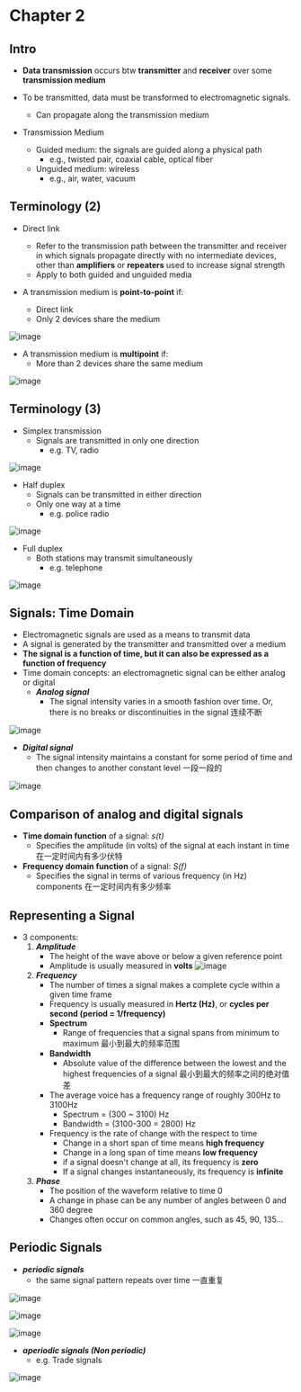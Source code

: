 # Chapter 2
## Intro
- __Data transmission__ occurs btw __transmitter__ and __receiver__ over some __transmission medium__
- To be transmitted, data must be transformed to electromagnetic signals.
  - Can propagate along the transmission medium

- Transmission Medium
  - Guided medium: the signals are guided along a physical path
    - e.g., twisted pair, coaxial cable, optical fiber
  - Unguided medium: wireless
    - e.g., air, water, vacuum

## Terminology (2)
- Direct link
  - Refer to the transmission path between the transmitter and receiver in which signals propagate directly with no intermediate devices, other than __amplifiers__ or __repeaters__ used to increase signal strength
  - Apply to both guided and unguided media

- A transmission medium is __point-to-point__ if:
  - Direct link
  - Only 2 devices share the medium

![image](https://github.com/wtxd1234/Data-Communication/assets/41671135/42d0f22d-a8bc-400d-8b53-bbf5df00e5e7)


- A transmission medium is __multipoint__ if:
  - More than 2 devices share the same medium

![image](https://github.com/wtxd1234/Data-Communication/assets/41671135/566a5c58-92d0-419a-88e4-8d5b37eb4ec9)

## Terminology (3)
- Simplex transmission
  - Signals are transmitted in only one direction
    - e.g. TV, radio

![image](https://github.com/wtxd1234/Data-Communication/assets/41671135/078a03d6-21fb-4398-bf58-c37a085d72f3)

- Half duplex
  - Signals can be transmitted in either direction
  - Only one way at a time
    - e.g. police radio

![image](https://github.com/wtxd1234/Data-Communication/assets/41671135/6164688a-bafd-4fe2-a42b-67cbc53826b4)

- Full duplex
  - Both stations may transmit simultaneously
    - e.g. telephone

![image](https://github.com/wtxd1234/Data-Communication/assets/41671135/872b5a33-0524-4b70-b54f-8bce43a27406)

## Signals: Time Domain
- Electromagnetic signals are used as a means to transmit data
- A signal is generated by the transmitter and transmitted over a medium
- __The signal is a function of time, but it can also be expressed as a function of frequency__
- Time domain concepts: an electromagnetic signal can be either analog or digital
  - ___Analog signal___
    - The signal intensity varies in a smooth fashion over time. Or, there is no breaks or discontinuities in the signal 连续不断

![image](https://github.com/wtxd1234/Data-Communication/assets/41671135/03cb2f4e-27e2-4530-9b22-fa2f5e1da63c)


  - ___Digital signal___
    - The signal intensity maintains a constant for some period of time and then changes to another constant level 一段一段的

![image](https://github.com/wtxd1234/Data-Communication/assets/41671135/e8e63038-d979-4d40-97e0-5492d0134dd8)

## Comparison of analog and digital signals
- __Time domain function__ of a signal: _s(t)_
  - Specifies the amplitude (in volts) of the signal at each instant in time 在一定时间内有多少伏特
- __Frequency domain function__ of a signal: _S(f)_
  - Specifies the signal in terms of various frequency (in Hz) components 在一定时间内有多少频率

## Representing a Signal
- 3 components:
  1. ___Amplitude___
     - The height of the wave above or below a given reference point
     - Amplitude is usually measured in __volts__
![image](https://github.com/wtxd1234/Data-Communication/assets/41671135/53c10171-df3d-4a94-be04-87d5fc33fdab)
  2. ___Frequency___
     - The number of times a signal makes a complete cycle within a given time frame
     - Frequency is usually measured in __Hertz (Hz)__, or __cycles per second (period = 1/frequency)__
     - __Spectrum__
        - Range of frequencies that a signal spans from minimum to maximum 最小到最大的频率范围
     - __Bandwidth__
        - Absolute value of the difference between the lowest and the highest frequencies of a signal 最小到最大的频率之间的绝对值差
     - The average voice has a frequency range of roughly 300Hz to 3100Hz
       - Spectrum = (300 ~ 3100) Hz
       - Bandwidth = (3100-300 = 2800) Hz
     - Frequency is the rate of change with the respect to time
       - Change in a short span of time means __high frequency__
       - Change in a long span of time means __low frequency__
       - if a signal doesn't change at all, its frequency is __zero__
       - If a signal changes instantaneously, its frequency is __infinite__
  3. ___Phase___
     - The position of the waveform relative to time 0
     - A change in phase can be any number of angles between 0 and 360 degree
     - Changes often occur on common angles, such as 45, 90, 135...

## Periodic Signals 
- ___periodic signals___
  - the same signal pattern repeats over time 一直重复
      
![image](https://github.com/wtxd1234/Data-Communication/assets/41671135/858734f2-db19-42a0-9bc9-c18d993e3221)

![image](https://github.com/wtxd1234/Data-Communication/assets/41671135/a61c7d01-6424-4071-8ee1-a3d99ce1f13d)

![image](https://github.com/wtxd1234/Data-Communication/assets/41671135/78068dcb-e57e-448b-af50-9f14cb54adc9)


- ___aperiodic signals (Non periodic)___
  - e.g. Trade signals
 
![image](https://github.com/wtxd1234/Data-Communication/assets/41671135/a1fcf1ca-19dd-4e3c-b446-8a7663b39652)


